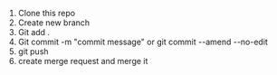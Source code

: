 1. Clone this repo
2. Create new branch
3. Git add .
4. Git commit -m "commit message" or git commit --amend --no-edit
5. git push 
6. create merge request and merge it
